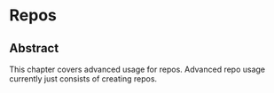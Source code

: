 # Repos

## Abstract
This chapter covers advanced usage for repos. Advanced repo usage currently
just consists of creating repos.
